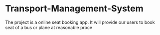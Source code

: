 # Transport-Management-System
The project is a online seat booking app. It will provide our users to book seat of a bus or plane at reasonable proce
